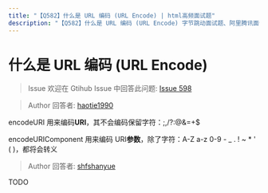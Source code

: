 ```yaml
---
title: "【Q582】什么是 URL 编码 (URL Encode) | html高频面试题"
description: "【Q582】什么是 URL 编码 (URL Encode) 字节跳动面试题、阿里腾讯面试题、美团小米面试题。"
---
```


# 什么是 URL 编码 (URL Encode)

> Issue
> 欢迎在 Gtihub Issue 中回答此问题: [Issue 598](https://github.com/shfshanyue/Daily-Question/issues/598)

> Author
> 回答者: [haotie1990](https://github.com/haotie1990)

encodeURI 用来编码**URI**，其不会编码保留字符：;,/?:@&=+$

encodeURIComponent 用来编码 URI**参数**，除了字符：A-Z a-z 0-9 - \_ . ! ~ \* ' ( )，都将会转义

> Author
> 回答者: [shfshanyue](https://github.com/shfshanyue)

TODO
